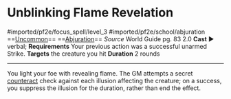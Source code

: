 # Unblinking Flame Revelation
#imported/pf2e/focus_spell/level_3 #imported/pf2e/school/abjuration 
==[Uncommon](uncommon.md)== ==[Abjuration](abjuration.md)==
*Source* World Guide pg. 83 2.0
**Cast** ► verbal; **Requirements** Your previous action was a successful unarmed Strike.
**Targets** the creature you hit
**Duration** 2 rounds

---
You light your foe with revealing flame. The GM attempts a secret [counteract](../../../Rules/Counteracting.md) check against each illusion affecting the creature; on a success, you suppress the illusion for the duration, rather than end the effect.